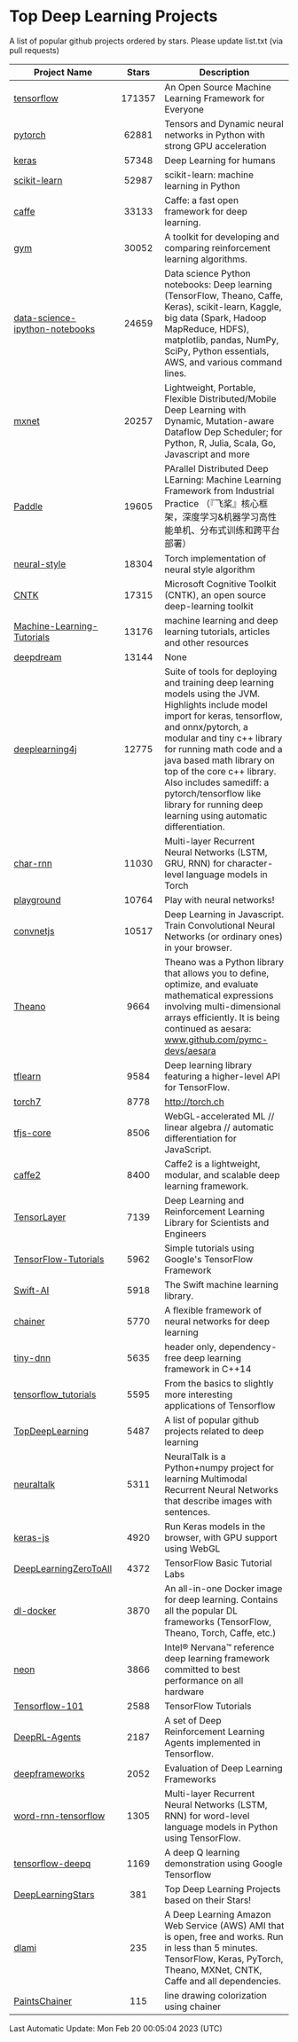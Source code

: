 # Top Deep Learning Projects
A list of popular github projects ordered by stars.
Please update list.txt (via pull requests)

|Project Name| Stars | Description |
| ---------- |:-----:| ----------- |
| [tensorflow](https://github.com/tensorflow/tensorflow) | 171357 | An Open Source Machine Learning Framework for Everyone |
| [pytorch](https://github.com/pytorch/pytorch) | 62881 | Tensors and Dynamic neural networks in Python with strong GPU acceleration |
| [keras](https://github.com/keras-team/keras) | 57348 | Deep Learning for humans |
| [scikit-learn](https://github.com/scikit-learn/scikit-learn) | 52987 | scikit-learn: machine learning in Python |
| [caffe](https://github.com/BVLC/caffe) | 33133 | Caffe: a fast open framework for deep learning. |
| [gym](https://github.com/openai/gym) | 30052 | A toolkit for developing and comparing reinforcement learning algorithms. |
| [data-science-ipython-notebooks](https://github.com/donnemartin/data-science-ipython-notebooks) | 24659 | Data science Python notebooks: Deep learning (TensorFlow, Theano, Caffe, Keras), scikit-learn, Kaggle, big data (Spark, Hadoop MapReduce, HDFS), matplotlib, pandas, NumPy, SciPy, Python essentials, AWS, and various command lines. |
| [mxnet](https://github.com/apache/mxnet) | 20257 | Lightweight, Portable, Flexible Distributed/Mobile Deep Learning with Dynamic, Mutation-aware Dataflow Dep Scheduler; for Python, R, Julia, Scala, Go, Javascript and more |
| [Paddle](https://github.com/PaddlePaddle/Paddle) | 19605 | PArallel Distributed Deep LEarning: Machine Learning Framework from Industrial Practice （『飞桨』核心框架，深度学习&机器学习高性能单机、分布式训练和跨平台部署） |
| [neural-style](https://github.com/jcjohnson/neural-style) | 18304 | Torch implementation of neural style algorithm |
| [CNTK](https://github.com/microsoft/CNTK) | 17315 | Microsoft Cognitive Toolkit (CNTK), an open source deep-learning toolkit |
| [Machine-Learning-Tutorials](https://github.com/ujjwalkarn/Machine-Learning-Tutorials) | 13176 | machine learning and deep learning tutorials, articles and other resources  |
| [deepdream](https://github.com/google/deepdream) | 13144 | None |
| [deeplearning4j](https://github.com/deeplearning4j/deeplearning4j) | 12775 | Suite of tools for deploying and training deep learning models using the JVM. Highlights include model import for keras, tensorflow, and onnx/pytorch, a modular and tiny c++ library for running math code and a java based math library on top of the core c++ library. Also includes samediff: a pytorch/tensorflow like library for running deep learning using automatic differentiation. |
| [char-rnn](https://github.com/karpathy/char-rnn) | 11030 | Multi-layer Recurrent Neural Networks (LSTM, GRU, RNN) for character-level language models in Torch |
| [playground](https://github.com/tensorflow/playground) | 10764 | Play with neural networks! |
| [convnetjs](https://github.com/karpathy/convnetjs) | 10517 | Deep Learning in Javascript. Train Convolutional Neural Networks (or ordinary ones) in your browser. |
| [Theano](https://github.com/Theano/Theano) | 9664 | Theano was a Python library that allows you to define, optimize, and evaluate mathematical expressions involving multi-dimensional arrays efficiently. It is being continued as aesara: www.github.com/pymc-devs/aesara |
| [tflearn](https://github.com/tflearn/tflearn) | 9584 | Deep learning library featuring a higher-level API for TensorFlow. |
| [torch7](https://github.com/torch/torch7) | 8778 | http://torch.ch |
| [tfjs-core](https://github.com/tensorflow/tfjs-core) | 8506 | WebGL-accelerated ML // linear algebra // automatic differentiation for JavaScript. |
| [caffe2](https://github.com/facebookarchive/caffe2) | 8400 | Caffe2 is a lightweight, modular, and scalable deep learning framework. |
| [TensorLayer](https://github.com/tensorlayer/TensorLayer) | 7139 | Deep Learning and Reinforcement Learning Library for Scientists and Engineers  |
| [TensorFlow-Tutorials](https://github.com/nlintz/TensorFlow-Tutorials) | 5962 | Simple tutorials using Google's TensorFlow Framework |
| [Swift-AI](https://github.com/Swift-AI/Swift-AI) | 5918 | The Swift machine learning library. |
| [chainer](https://github.com/chainer/chainer) | 5770 | A flexible framework of neural networks for deep learning |
| [tiny-dnn](https://github.com/tiny-dnn/tiny-dnn) | 5635 | header only, dependency-free deep learning framework in C++14 |
| [tensorflow_tutorials](https://github.com/pkmital/tensorflow_tutorials) | 5595 | From the basics to slightly more interesting applications of Tensorflow |
| [TopDeepLearning](https://github.com/aymericdamien/TopDeepLearning) | 5487 | A list of popular github projects related to deep learning |
| [neuraltalk](https://github.com/karpathy/neuraltalk) | 5311 | NeuralTalk is a Python+numpy project for learning Multimodal Recurrent Neural Networks that describe images with sentences. |
| [keras-js](https://github.com/transcranial/keras-js) | 4920 | Run Keras models in the browser, with GPU support using WebGL |
| [DeepLearningZeroToAll](https://github.com/hunkim/DeepLearningZeroToAll) | 4372 | TensorFlow Basic Tutorial Labs |
| [dl-docker](https://github.com/floydhub/dl-docker) | 3870 | An all-in-one Docker image for deep learning. Contains all the popular DL frameworks (TensorFlow, Theano, Torch, Caffe, etc.) |
| [neon](https://github.com/NervanaSystems/neon) | 3866 | Intel® Nervana™ reference deep learning framework committed to best performance on all hardware |
| [Tensorflow-101](https://github.com/sjchoi86/Tensorflow-101) | 2588 | TensorFlow Tutorials |
| [DeepRL-Agents](https://github.com/awjuliani/DeepRL-Agents) | 2187 | A set of Deep Reinforcement Learning Agents implemented in Tensorflow. |
| [deepframeworks](https://github.com/zer0n/deepframeworks) | 2052 | Evaluation of Deep Learning Frameworks |
| [word-rnn-tensorflow](https://github.com/hunkim/word-rnn-tensorflow) | 1305 | Multi-layer Recurrent Neural Networks (LSTM, RNN) for word-level language models in Python using TensorFlow. |
| [tensorflow-deepq](https://github.com/siemanko/tensorflow-deepq) | 1169 | A deep Q learning demonstration using Google Tensorflow |
| [DeepLearningStars](https://github.com/hunkim/DeepLearningStars) | 381 | Top Deep Learning Projects based on their Stars! |
| [dlami](https://github.com/ritchieng/dlami) | 235 | A Deep Learning Amazon Web Service (AWS) AMI that is open, free and works. Run in less than 5 minutes. TensorFlow, Keras, PyTorch, Theano, MXNet, CNTK, Caffe and all dependencies. |
| [PaintsChainer](https://github.com/taizan/PaintsChainer) | 115 | line drawing colorization using chainer |

Last Automatic Update: Mon Feb 20 00:05:04 2023 (UTC)
